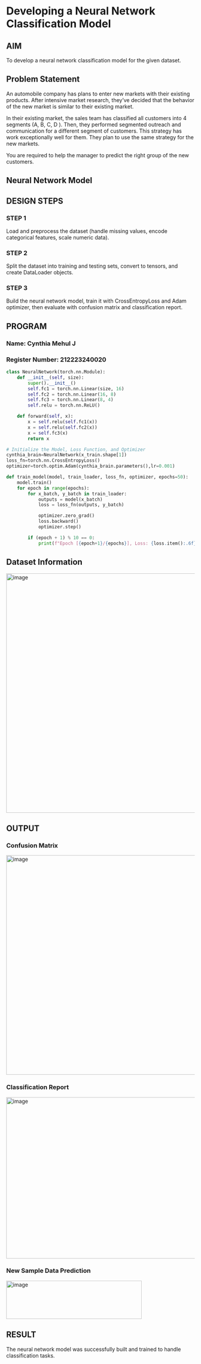 # Developing a Neural Network Classification Model

## AIM

To develop a neural network classification model for the given dataset.

## Problem Statement

An automobile company has plans to enter new markets with their existing products. After intensive market research, they’ve decided that the behavior of the new market is similar to their existing market.

In their existing market, the sales team has classified all customers into 4 segments (A, B, C, D ). Then, they performed segmented outreach and communication for a different segment of customers. This strategy has work exceptionally well for them. They plan to use the same strategy for the new markets.

You are required to help the manager to predict the right group of the new customers.

## Neural Network Model



## DESIGN STEPS

### STEP 1
Load and preprocess the dataset (handle missing values, encode categorical features, scale numeric data).

### STEP 2
Split the dataset into training and testing sets, convert to tensors, and create DataLoader objects.

### STEP 3
Build the neural network model, train it with CrossEntropyLoss and Adam optimizer, then evaluate with confusion matrix and classification report.

## PROGRAM
### Name: Cynthia Mehul J
### Register Number: 212223240020

```python
class NeuralNetwork(torch.nn.Module):
    def __init__(self, size):
        super().__init__()
        self.fc1 = torch.nn.Linear(size, 16)
        self.fc2 = torch.nn.Linear(16, 8)
        self.fc3 = torch.nn.Linear(8, 4)
        self.relu = torch.nn.ReLU()

    def forward(self, x):
        x = self.relu(self.fc1(x))
        x = self.relu(self.fc2(x))
        x = self.fc3(x)
        return x
```
```python
# Initialize the Model, Loss Function, and Optimizer
cynthia_brain=NeuralNetwork(x_train.shape[1])
loss_fn=torch.nn.CrossEntropyLoss()
optimizer=torch.optim.Adam(cynthia_brain.parameters(),lr=0.001)
```
```python
def train_model(model, train_loader, loss_fn, optimizer, epochs=50):
    model.train()
    for epoch in range(epochs):
        for x_batch, y_batch in train_loader:
            outputs = model(x_batch)
            loss = loss_fn(outputs, y_batch)

            optimizer.zero_grad()
            loss.backward()
            optimizer.step()

        if (epoch + 1) % 10 == 0:
            print(f"Epoch [{epoch+1}/{epochs}], Loss: {loss.item():.6f}")
```

## Dataset Information

<img width="1451" height="638" alt="image" src="https://github.com/user-attachments/assets/cb844952-5aa5-440f-8864-09197b6e52c3" />

## OUTPUT

### Confusion Matrix

<img width="704" height="585" alt="image" src="https://github.com/user-attachments/assets/f3dafd8d-ece4-4ccd-a204-216d716b8627" />

### Classification Report

<img width="551" height="430" alt="image" src="https://github.com/user-attachments/assets/9b0adb78-f332-41b5-b873-a131324107c0" />

### New Sample Data Prediction

<img width="362" height="102" alt="image" src="https://github.com/user-attachments/assets/c217a669-3ed0-4900-92b0-86f283b6693c" />

## RESULT
The neural network model was successfully built and trained to handle classification tasks.
